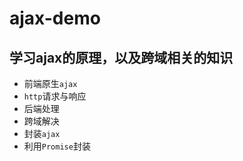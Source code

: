 # ajax-demo

## 学习ajax的原理，以及跨域相关的知识
- 前端原生`ajax`
- `http`请求与响应
- 后端处理
- 跨域解决
- 封装`ajax`
- 利用`Promise`封装